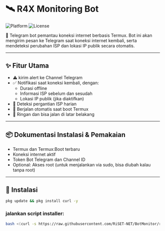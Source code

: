 # 🛰️ R4X Monitoring Bot

![Platform](https://img.shields.io/badge/platform-Termux-blue?logo=termux)
![License](https://img.shields.io/badge/license-MIT-green)

🔔 Telegram bot pemantau koneksi internet berbasis Termux. Bot ini akan mengirim pesan ke Telegram saat koneksi internet kembali, serta mendeteksi perubahan ISP dan lokasi IP publik secara otomatis.

---

## ✨ Fitur Utama

- ⚠️ kirim alert ke Channel Telegram
- ✅ Notifikasi saat koneksi kembali, dengan:
  - Durasi offline
  - Informasi ISP sebelum dan sesudah
  - Lokasi IP publik (jika diaktifkan)
- 🔁 Deteksi pergantian ISP harian
- 🔧 Berjalan otomatis saat boot Termux
- 🧪 Ringan dan bisa jalan di latar belakang

---

## 📦 Dokumentasi Instalasi & Pemakaian

- Termux dan Termux:Boot terbaru
- Koneksi internet aktif
- Token Bot Telegram dan Channel ID
- Optional: Akses root (untuk menjalankan via sudo, bisa diubah kalau tanpa root)
---
## 🚀 Instalasi

```bash
pkg update && pkg install curl -y
```

### jalankan script installer:

```bash
bash <(curl -s https://raw.githubusercontent.com/RiSET-NET/BotMonitor/refs/heads/main/monitor.sh)
```
